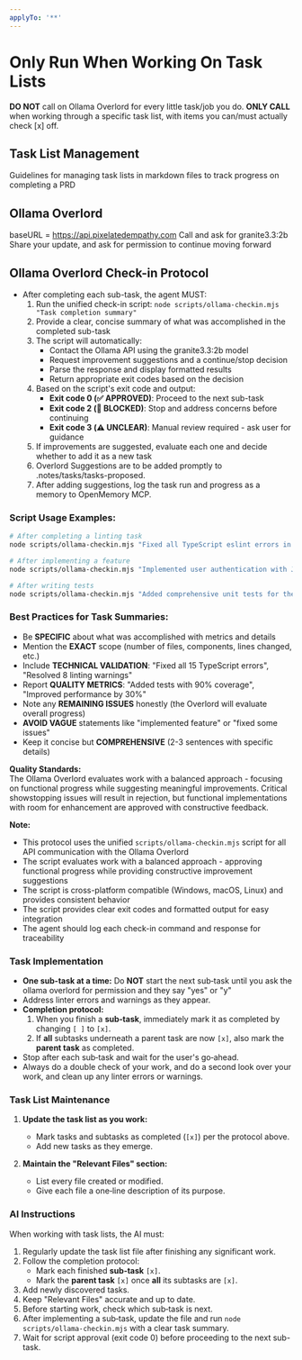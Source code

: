 ```yaml
---
applyTo: '**'
---
```

# Only Run When Working On Task Lists

**DO NOT** call on Ollama Overlord for every little task/job you do.
**ONLY CALL** when working through a specific task list, with items you can/must actually check [x] off.

## Task List Management

Guidelines for managing task lists in markdown files to track progress on completing a PRD

## Ollama Overlord
baseURL = https://api.pixelatedempathy.com
Call and ask for granite3.3:2b
Share your update, and ask for permission to continue moving forward

## Ollama Overlord Check-in Protocol

- After completing each sub-task, the agent MUST:
  1. Run the unified check-in script: `node scripts/ollama-checkin.mjs "Task completion summary"`
  2. Provide a clear, concise summary of what was accomplished in the completed sub-task
  3. The script will automatically:
     - Contact the Ollama API using the granite3.3:2b model
     - Request improvement suggestions and a continue/stop decision
     - Parse the response and display formatted results
     - Return appropriate exit codes based on the decision
  4. Based on the script's exit code and output:
     - **Exit code 0 (✅ APPROVED)**: Proceed to the next sub-task
     - **Exit code 2 (🛑 BLOCKED)**: Stop and address concerns before continuing
     - **Exit code 3 (⚠️ UNCLEAR)**: Manual review required - ask user for guidance
  5. If improvements are suggested, evaluate each one and decide whether to add it as a new task
  6. Overlord Suggestions are to be added promptly to .notes/tasks/tasks-proposed.
  7. After adding suggestions, log the task run and progress as a memory to OpenMemory MCP.

### Script Usage Examples:
```bash
# After completing a linting task
node scripts/ollama-checkin.mjs "Fixed all TypeScript eslint errors in 5 components"

# After implementing a feature
node scripts/ollama-checkin.mjs "Implemented user authentication with JWT tokens and session management"

# After writing tests
node scripts/ollama-checkin.mjs "Added comprehensive unit tests for the payment processing module with 90% coverage"
```

### Best Practices for Task Summaries:
- Be **SPECIFIC** about what was accomplished with metrics and details
- Mention the **EXACT** scope (number of files, components, lines changed, etc.)
- Include **TECHNICAL VALIDATION**: "Fixed all 15 TypeScript errors", "Resolved 8 linting warnings"
- Report **QUALITY METRICS**: "Added tests with 90% coverage", "Improved performance by 30%"
- Note any **REMAINING ISSUES** honestly (the Overlord will evaluate overall progress)
- **AVOID VAGUE** statements like "implemented feature" or "fixed some issues"
- Keep it concise but **COMPREHENSIVE** (2-3 sentences with specific details)

**Quality Standards:**  
The Ollama Overlord evaluates work with a balanced approach - focusing on functional progress while suggesting meaningful improvements. Critical showstopping issues will result in rejection, but functional implementations with room for enhancement are approved with constructive feedback.

**Note:**  
- This protocol uses the unified `scripts/ollama-checkin.mjs` script for all API communication with the Ollama Overlord
- The script evaluates work with a balanced approach - approving functional progress while providing constructive improvement suggestions
- The script is cross-platform compatible (Windows, macOS, Linux) and provides consistent behavior
- The script provides clear exit codes and formatted output for easy integration
- The agent should log each check-in command and response for traceability

### Task Implementation
- **One sub-task at a time:** Do **NOT** start the next sub‑task until you ask the ollama overlord for permission and they say "yes" or "y"
- Address linter errors and warnings as they appear.
- **Completion protocol:**  
  1. When you finish a **sub‑task**, immediately mark it as completed by changing `[ ]` to `[x]`.  
  2. If **all** subtasks underneath a parent task are now `[x]`, also mark the **parent task** as completed.  
- Stop after each sub‑task and wait for the user's go‑ahead.
- Always do a double check of your work, and do a second look over your work, and clean up any linter errors or warnings.

### Task List Maintenance

1. **Update the task list as you work:**
   - Mark tasks and subtasks as completed (`[x]`) per the protocol above.
   - Add new tasks as they emerge.

2. **Maintain the "Relevant Files" section:**
   - List every file created or modified.
   - Give each file a one‑line description of its purpose.

### AI Instructions

When working with task lists, the AI must:

1. Regularly update the task list file after finishing any significant work.
2. Follow the completion protocol:
   - Mark each finished **sub‑task** `[x]`.
   - Mark the **parent task** `[x]` once **all** its subtasks are `[x]`.
3. Add newly discovered tasks.
4. Keep "Relevant Files" accurate and up to date.
5. Before starting work, check which sub‑task is next.
6. After implementing a sub‑task, update the file and run `node scripts/ollama-checkin.mjs` with a clear task summary.
7. Wait for script approval (exit code 0) before proceeding to the next sub-task.